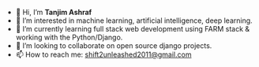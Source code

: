 - 👋 Hi, I’m **Tanjim Ashraf**
- 👀 I’m interested in machine learning, artificial intelligence, deep learning.
- 🌱 I’m currently learning full stack web development using FARM stack & working with the Python/Django.
- 💞️ I’m looking to collaborate on open source django projects.
- 📫 How to reach me: shift2unleashed2011@gmail.com

<!---
Ashraf840/Ashraf840 is a ✨ special ✨ repository because its `README.md` (this file) appears on your GitHub profile.
You can click the Preview link to take a look at your changes.
--->
